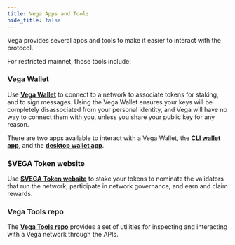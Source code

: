 ```yaml
---
title: Vega Apps and Tools
hide_title: false
---
```


Vega provides several apps and tools to make it easier to interact with the protocol. 

For restricted mainnet, those tools include:
### Vega Wallet
Use **[Vega Wallet](./vega-wallet)** to connect to a network to associate tokens for staking, and to sign messages. Using the Vega Wallet ensures your keys will be completely disassociated from your personal identity, and Vega will have no way to connect them with you, unless you share your public key for any reason.

There are two apps available to interact with a Vega Wallet, the **[CLI wallet app](./vega-wallet/cli-wallet)**, and the **[desktop wallet app](./vega-wallet/desktop-app)**. 

### $VEGA Token website
Use **[$VEGA Token website](https://token.vega.xyz)** to stake your tokens to nominate the validators that run the network, participate in network governance, and earn and claim rewards.

### Vega Tools repo
The **[Vega Tools repo](https://github.com/vegaprotocol/vegatools)** provides a set of utilities for inspecting and interacting with a Vega network through the APIs. 
